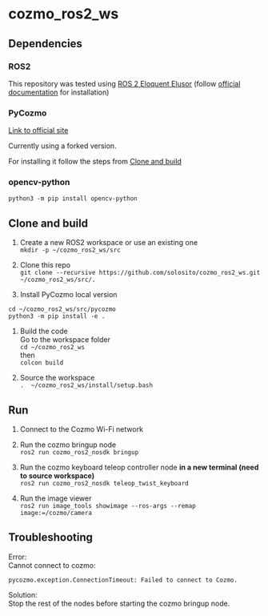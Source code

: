 # cozmo_ros2_ws

## Dependencies
### ROS2
This repository was tested using [ROS 2 Eloquent Elusor](https://github.com/ros2/ros2/releases/tag/release-eloquent-20191122) (follow [official documentation](https://index.ros.org/doc/ros2/Installation/Eloquent/) for installation)

### PyCozmo
[Link to official site](https://github.com/zayfod/pycozmo)

Currently using a forked version.

For installing it follow the steps from [Clone and build](https://github.com/solosito/cozmo_ros2_ws#clone-and-build)


### opencv-python
`python3 -m pip install opencv-python`

## Clone and build
1. Create a new ROS2 workspace or use an existing one  
`mkdir -p ~/cozmo_ros2_ws/src`

1. Clone this repo  
`git clone --recursive https://github.com/solosito/cozmo_ros2_ws.git ~/cozmo_ros2_ws/src/.`

1. Install PyCozmo local version
```shell
cd ~/cozmo_ros2_ws/src/pycozmo
python3 -m pip install -e .
```

1. Build the code  
Go to the workspace folder  
`cd ~/cozmo_ros2_ws`  
then  
`colcon build`

1. Source the workspace  
`.  ~/cozmo_ros2_ws/install/setup.bash`

## Run
1. Connect to the Cozmo Wi-Fi network  

1. Run the cozmo bringup node  
`ros2 run cozmo_ros2_nosdk bringup`  

1. Run the cozmo keyboard teleop controller node **in a new terminal (need to source workspace)**  
`ros2 run cozmo_ros2_nosdk teleop_twist_keyboard`  

1. Run the image viewer  
`ros2 run image_tools showimage --ros-args --remap image:=/cozmo/camera`  

## Troubleshooting
Error:  
Cannot connect to cozmo:  

```shell
pycozmo.exception.ConnectionTimeout: Failed to connect to Cozmo.
```
Solution:  
Stop the rest of the nodes before starting the cozmo bringup node.  

